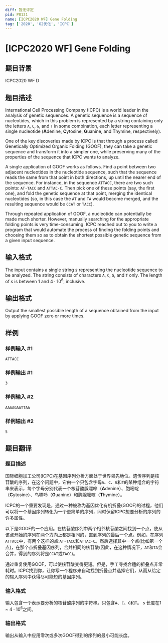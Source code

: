 ```yaml
---
diff: 暂无评定
pid: P8131
name: [ICPC2020 WF] Gene Folding
tag: ['2020', 'O2优化', 'ICPC']
---
```

# [ICPC2020 WF] Gene Folding
## 题目背景

ICPC2020 WF D
## 题目描述

International Cell Processing Company (ICPC) is a world leader in the analysis of genetic
sequences. A genetic sequence is a sequence of nucleotides, which in this problem is
represented by a string containing only the letters $\texttt{A}$, $\texttt{C}$, $\texttt{G}$, and $\texttt{T}$ 
in some combination, each letter representing a single nucleotide 
($\textbf{A}$denine, $\textbf{C}$ytosine, $\textbf{G}$uanine, and $\textbf{T}$hymine, respectively).

One of the key discoveries made by ICPC is that through a process called Genetically Optimized
Organic Folding (GOOF), they can take a genetic sequence and transform it into a simpler one,
while preserving many of the properties of the sequence that ICPC wants to analyze.

A single application of GOOF works as follows. Find a point between two adjacent 
nucleotides in the nucleotide sequence, such that the sequence reads the same from that point in
both directions, up until the nearer end of the sequence. For instance, in the sequence $\texttt{ATTACC}$,
there are two such points: $\texttt{AT-TACC}$ and $\texttt{ATTAC-C}$. Then pick one of these points
(say, the first one), and fold the genetic sequence at that point, merging the identical nucleotides (so, in this
case the $\texttt{AT}$ and $\texttt{TA}$ would become merged, and the resulting sequence would be $\texttt{CCAT}$
or $\texttt{TACC}$).

Through repeated application of GOOF, a nucleotide can potentially be made much shorter.
However, manually searching for the appropriate folding points is very time-consuming.  ICPC
reached out to you to write a program that would automate the process of finding the folding
points and choosing them so as to obtain the shortest possible genetic sequence from a given
input sequence.

## 输入格式

The input contains a single string $s$ representing the nucleotide sequence to be analyzed. 
The string consists of characters $\texttt{A}$, $\texttt{C}$, $\texttt{G}$, and $\texttt{T}$ only. 
The length of $s$ is between $1$ and $4 \cdot 10^6$, inclusive.
## 输出格式

Output the smallest possible length of a sequence obtained from
the input by applying GOOF zero or more times.
## 样例

### 样例输入 #1
```
ATTACC
```
### 样例输出 #1
```
3
```
### 样例输入 #2
```
AAAAGAATTAA
```
### 样例输出 #2
```
5
```
## 题目翻译

### 题目描述
国际细胞加工公司(ICPC)在基因序列分析方面处于世界领先地位。遗传序列是核苷酸的序列，在这个问题中，它由一个只包含字母$\texttt{A}$、$\texttt{C}$、$\texttt{G}$和$\texttt{T}$的某种组合的字符串来表示，每个字母分别代表一个核苷酸腺嘌呤（$\textbf{A}$denine）、胞嘧啶（$\textbf{C}$ytosine）、鸟嘌呤（$\textbf{G}$uanine）和胸腺嘧啶（$\textbf{T}$hymine）。

ICPC的一个重要发现是，通过一种被称为基因优化有机折叠(GOOF)的过程，他们可以将一个基因序列转化为一个更简单的序列，同时保留ICPC想要分析的序列的许多属性。

以下是GOOF的一个应用。在核苷酸序列中两个相邻核苷酸之间找到一个点，使从该点开始的序列在两个方向上都是相同的，直到序列的最后一个点。例如，在序列$\texttt{ATTACC}$中，有两个这样的点:$\texttt{AT-TACC}$和$\texttt{ATTAC-C}$。然后选择其中一个点(比如第一个点)，在那个点折叠基因序列，合并相同的核苷酸(因此，在这种情况下，$\texttt{AT}$和$\texttt{TA}$会合并，得到的序列将是$\texttt{CCAT}$或$\texttt{TACC}$)。

通过重复使用GOOF，可以使核苷酸变得更短。但是，手工寻找合适的折叠点非常耗时。ICPC找到你，让你写一个程序来自动找到折叠点并选择它们，从而从给定的输入序列中获得尽可能短的基因序列。

### 输入格式
输入包含一个表示要分析的核苷酸序列的字符串。只包含$\texttt{A}$、$\texttt{C}$、$\texttt{G}$和$\texttt{T}$。 _s_ 长度在$1$ ~ $4\cdot10^6$之间。

### 输出格式
输出从输入中应用零次或多次GOOF得到的序列的最小可能长度。
